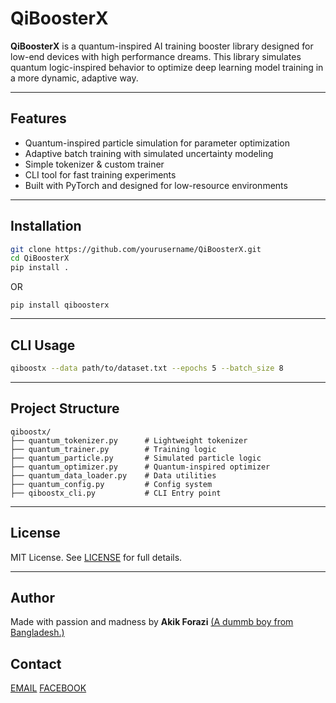 # QiBoosterX

**QiBoosterX** is a quantum-inspired AI training booster library designed for low-end devices with high performance dreams. This library simulates quantum logic-inspired behavior to optimize deep learning model training in a more dynamic, adaptive way.

---

## Features

- Quantum-inspired particle simulation for parameter optimization
- Adaptive batch training with simulated uncertainty modeling
- Simple tokenizer & custom trainer
- CLI tool for fast training experiments
- Built with PyTorch and designed for low-resource environments

---

## Installation

```bash
git clone https://github.com/yourusername/QiBoosterX.git
cd QiBoosterX
pip install .
```
OR

```pip install qiboosterx```


---

## CLI Usage

```bash
qiboostx --data path/to/dataset.txt --epochs 5 --batch_size 8
```

---

## Project Structure

```
qiboostx/
├── quantum_tokenizer.py      # Lightweight tokenizer
├── quantum_trainer.py        # Training logic
├── quantum_particle.py       # Simulated particle logic
├── quantum_optimizer.py      # Quantum-inspired optimizer
├── quantum_data_loader.py    # Data utilities
├── quantum_config.py         # Config system
├── qiboostx_cli.py           # CLI Entry point
```

---

## License

MIT License. See [LICENSE](LICENSE) for full details.

---

## Author

Made with passion and madness by **Akik Forazi** [(A dummb boy from Bangladesh.)](https://www.qairev.42web.io)

## Contact

[EMAIL](akikforaziinchaos@gmail.com)
[FACEBOOK](https://www.facebook.com/share/16BEFdtR3y/)
